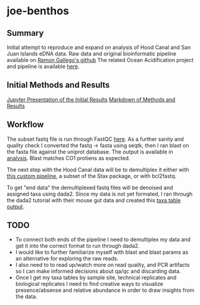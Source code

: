 # joe-benthos

## Summary
Initial attempt to reproduce and expand on analysis of Hood Canal and San Juan Islands eDNA data. Raw data and original bioinformatic pipeline available on [Ramon Gallego's github](https://github.com/ramongallego/Harmful.Algae.eDNA) The related Ocean Acidification project and pipeline is available [here](https://github.com/ramongallego/eDNA.and.Ocean.Acidification.Gallego.et.al.2020).

## Initial Methods and Results
[Jupyter Presentation of the Initial Results](https://github.com/fish546-2021/joe-benthos/blob/main/documentation/presentation.ipynb)
[Markdown of Methods and Results](https://github.com/fish546-2021/joe-benthos/blob/main/documentation/methods-results.md)

## Workflow 
The subset fastq file is run through FastQC [here](https://github.com/fish546-2021/joe-benthos/blob/main/code/03-blast-hcdata.ipynb). As a further sanity and quality check I converted the fastq -> fasta using seqtk, then I ran blast on the fasta file against the uniprot database. The output is available in [analysis](https://github.com/fish546-2021/joe-benthos/tree/main/analysis). Blast matches CO1 protiens as expected.

The next step with the Hood Canal data will be to demultiplex it either with [this custom pipeline](https://github.com/ramongallego/demultiplexer_for_dada2), a subset of the Stax package, or with bcl2fastq.

To get "end data" the demultiplexed fastq files will be denoised and assigned taxa using dada2. Since my data is not yet formated, I ran through the dada2 tutorial with their mouse gut data and created this [taxa table output](https://github.com/fish546-2021/joe-benthos/blob/main/analysis/mouse-gut-tutorial-taxa.csv). 

## TODO
* To connect both ends of the pipeline I need to demultiplex my data and get it into the correct format to run through dada2. 
* I would like to further familiarize myself with blast and blast params as an alternative for exploring the raw reads. 
* I also need to to read up/watch more on read quality, and PCR artifacts so I can make informed decisions about qa/qc and discarding data. 
* Once I get my taxa tables by sample site, technical replicates and biological replicates I need to find creative ways to visualize presence/absense and relative abundance in order to draw insights from the data. 
